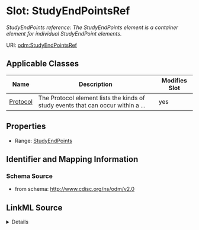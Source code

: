 # Slot: StudyEndPointsRef


_StudyEndPoints reference: The StudyEndPoints element is a container element for individual StudyEndPoint elements._



URI: [odm:StudyEndPointsRef](http://www.cdisc.org/ns/odm/v2.0/StudyEndPointsRef)



<!-- no inheritance hierarchy -->




## Applicable Classes

| Name | Description | Modifies Slot |
| --- | --- | --- |
[Protocol](Protocol.md) | The Protocol element lists the kinds of study events that can occur within a ... |  yes  |







## Properties

* Range: [StudyEndPoints](StudyEndPoints.md)





## Identifier and Mapping Information







### Schema Source


* from schema: http://www.cdisc.org/ns/odm/v2.0




## LinkML Source

<details>
```yaml
name: StudyEndPointsRef
description: 'StudyEndPoints reference: The StudyEndPoints element is a container
  element for individual StudyEndPoint elements.'
from_schema: http://www.cdisc.org/ns/odm/v2.0
rank: 1000
identifier: false
alias: StudyEndPointsRef
domain_of:
- Protocol
range: StudyEndPoints

```
</details>